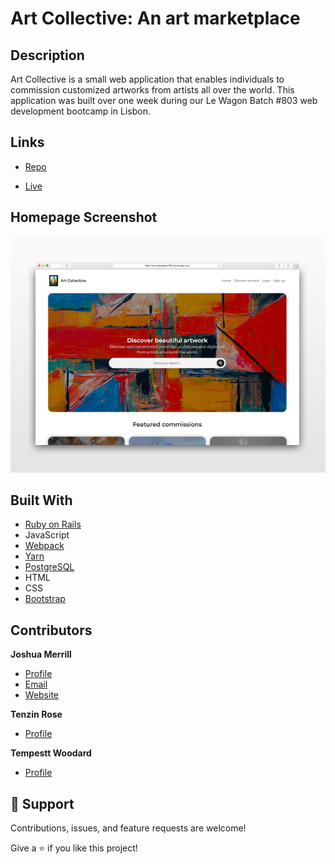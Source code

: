 <h1>Art Collective: An art marketplace</h1>

## Description

<p>Art Collective is a small web application that enables individuals to commission customized artworks from artists all over the world. This application was built over one week during our Le Wagon Batch #803 web development bootcamp in Lisbon.</p>

## Links

- [Repo](https://github.com/niznet89/rbnb)

- [Live](https://art-marketplace-803.herokuapp.com)

## Homepage Screenshot

![Home Page](public/art-collect-mockup.jpg)

## Built With

- [Ruby on Rails](https://rubyonrails.org/)
- JavaScript
- [Webpack](https://webpack.js.org/)
- [Yarn](https://yarnpkg.com/)
- [PostgreSQL](https://www.postgresql.org/)
- HTML
- CSS
- [Bootstrap](https://getbootstrap.com/)

## Contributors

**Joshua Merrill**

- [Profile](https://github.com/josh-merrill)
- [Email](mailto:joshmmerrill@outlook.com?subject=Hello!)
- [Website](https://troopl.com/joshmerrill)

**Tenzin Rose**

- [Profile](https://github.com/niznet89)

**Tempestt Woodard**

- [Profile](https://github.com/tnwoodard)

## 🤝 Support

Contributions, issues, and feature requests are welcome!

Give a ⭐️ if you like this project!

